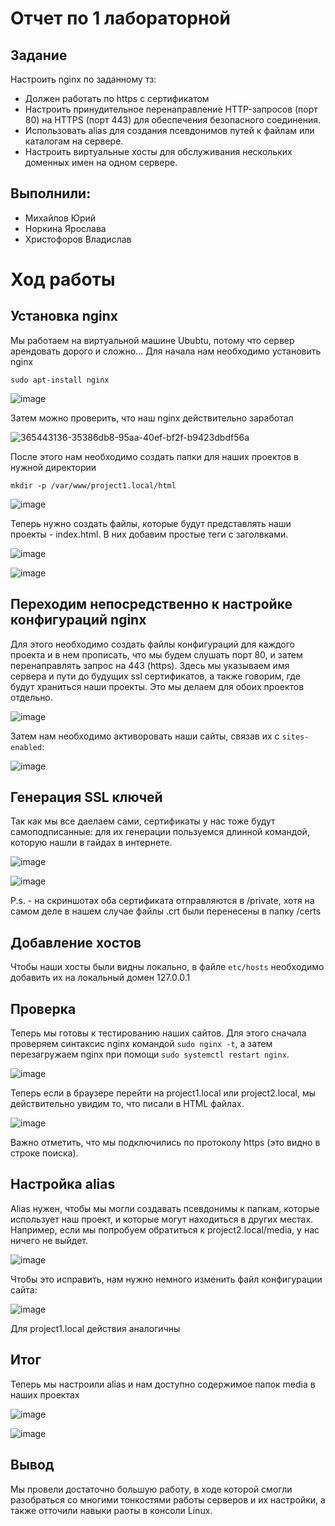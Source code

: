 # Отчет по 1 лабораторной

## Задание
Настроить nginx по заданному тз:
* Должен работать по https c сертификатом
* Настроить принудительное перенаправление HTTP-запросов (порт 80) на HTTPS (порт 443) для обеспечения безопасного соединения.
* Использовать alias для создания псевдонимов путей к файлам или каталогам на сервере.
* Настроить виртуальные хосты для обслуживания нескольких доменных имен на одном сервере.

## Выполнили:
* Михайлов Юрий
* Норкина Ярослава
* Христофоров Владислав

# Ход работы
## Установка nginx
Мы работаем на виртуальной машине Ububtu, потому что сервер арендовать дорого и сложно...
Для начала нам необходимо установить nginx

`sudo apt-install nginx`

![image](https://github.com/user-attachments/assets/b5c79fd3-a175-4e47-9d7d-2f6aee101852)

Затем можно проверить, что наш nginx действительно заработал

![365443136-35386db8-95aa-40ef-bf2f-b9423dbdf56a](https://github.com/user-attachments/assets/11d4917f-d3cd-46b1-878c-372ce3c919f9)

После этого нам необходимо создать папки для наших проектов в нужной директории

`mkdir -p /var/www/project1.local/html`

![image](https://github.com/user-attachments/assets/1ddaddd5-a3ec-4b8f-b07d-6797fa97037f)

Теперь нужно создать файлы, которые будут представлять наши проекты - index.html. В них добавим простые теги с заголвками.

![image](https://github.com/user-attachments/assets/b1f673e6-aa0f-4b19-865c-ccff8f82a96a)

![image](https://github.com/user-attachments/assets/cebc1921-1ecf-4d7c-916a-7395fb3740c1)

## Переходим непосредственно к настройке конфигураций nginx

Для этого необходимо создать файлы конфигураций для каждого проекта и в нем прописать, что мы будем слушать порт 80, и затем перенаправлять запрос на 443 (https). Здесь мы указываем имя сервера и пути до будущих ssl сертификатов, а также говорим, где будут храниться наши проекты. Это мы делаем для обоих проектов отдельно.

![image](https://github.com/user-attachments/assets/b8b81b6a-6821-421a-a45a-b22329075167)

Затем нам необходимо активоровать наши сайты, связав их с `sites-enabled`:

![image](https://github.com/user-attachments/assets/513ee10c-6e73-4e75-96d5-5d3623cf1c96)

## Генерация SSL ключей

Так как мы все даелаем сами, сертификаты у нас тоже будут самоподписанные: для их генерации пользуемся длинной командой, которую нашли в гайдах в интернете.

![image](https://github.com/user-attachments/assets/a82197c3-6d40-41a2-937e-7c281926fb28)

![image](https://github.com/user-attachments/assets/feb079df-455a-4989-9de4-2de70cc9a23f)

P.s. - на скриншотах оба сертификата отправляются в /private, хотя на самом деле в нашем случае файлы .crt были перенесены в папку /certs

## Добавление хостов

Чтобы наши хосты были видны локально, в файле `etc/hosts` необходимо добавить их на локальный домен 127.0.0.1

## Проверка

Теперь мы готовы к тестированию наших сайтов. Для этого сначала проверяем синтаксис nginx командой `sudo nginx -t`, а затем перезагружаем nginx при помощи `sudo systemctl restart nginx`.

![image](https://github.com/user-attachments/assets/cc002697-f557-4d48-960b-87f61f9e69ba)

Теперь если в браузере перейти на project1.local или project2.local, мы действительно увидим то, что писали в HTML файлах.

![image](https://github.com/user-attachments/assets/816993e0-e388-4a1b-8385-21123cfa8d54)

Важно отметить, что мы подключились по протоколу https (это видно в строке поиска).

## Настройка alias

Alias нужен, чтобы мы могли создавать псевдонимы к папкам, которые использует наш проект, и которые могут находиться в других местах. Например, если мы попробуем обратиться к project2.local/media, у нас ничего не выйдет.

![image](https://github.com/user-attachments/assets/181e75a7-54ef-4008-bc37-94e3fad9ed5e)

Чтобы это исправить, нам нужно немного изменить файл конфигурации сайта:

![image](https://github.com/user-attachments/assets/e7541bc1-d944-46a2-9e17-fba5e6341e58)

Для project1.local действия аналогичны

## Итог

Теперь мы настроили alias и нам доступно содержимое папок media в наших проектах

![image](https://github.com/user-attachments/assets/28e6f15d-6a09-42bb-b0ff-6b6237ad4136)

![image](https://github.com/user-attachments/assets/a8eae3ed-a6ad-4bbf-ae0c-08ffa6d4258f)


## Вывод

Мы провели достаточно большую работу, в ходе которой смогли разобраться со многими тонкостями работы серверов и их настройки, а также отточили навыки раоты в консоли Linux.

